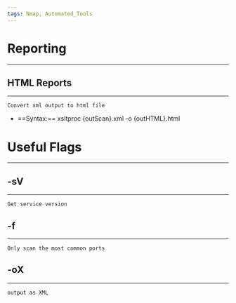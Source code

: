 ```yaml
---
tags: Nmap, Automated_Tools
---
```

# Reporting
***
## HTML Reports
***
	Convert xml output to html file
- ==Syntax:==  xsltproc {outScan}.xml -o {outHTML}.html
# Useful Flags
***
## -sV
***
	Get service version

## -f
***
	Only scan the most common ports
## -oX
***
	output as XML
	